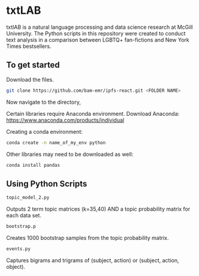 # txtLAB
txtlAB is a natural language processing and data science research at McGill University. The Python scripts in this repository were created to conduct text analysis in a comparison between LGBTQ+ fan-fictions and New York Times bestsellers. 

## To get started

Download the files.

```bash
git clone https://github.com/bam-emr/ipfs-react.git <FOLDER NAME>
```
Now navigate to the directory, 

Certain libraries require Anaconda environment.
Download Anaconda: https://www.anaconda.com/products/individual

Creating a conda environment:

```bash
conda create -n name_of_my_env python
```
Other libraries may need to be downloaded as well:

```bash
conda install pandas
```

## Using Python Scripts

```bash
topic_model_2.py
```
Outputs 2 term topic matrices (k=35,40) AND a topic probability matrix for each data set.

```bash
bootstrap.p
```
Creates 1000 bootstrap samples from the topic probability matrix.

```bash
events.py
```
Captures bigrams and trigrams of (subject, action) or (subject, action, object).


